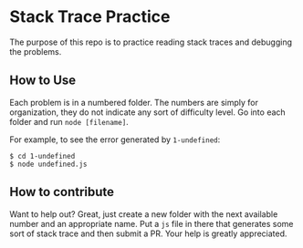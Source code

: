 # Stack Trace Practice

The purpose of this repo is to practice reading stack traces and debugging the problems.

## How to Use

Each problem is in a numbered folder. The numbers are simply for organization, they do not indicate any sort of difficulty level. Go into each folder and run `node [filename]`.

For example, to see the error generated by `1-undefined`:

```
$ cd 1-undefined
$ node undefined.js
```

## How to contribute

Want to help out? Great, just create a new folder with the next available number and an appropriate name. Put a `js` file in there that generates some sort of stack trace and then submit a PR. Your help is greatly appreciated.
